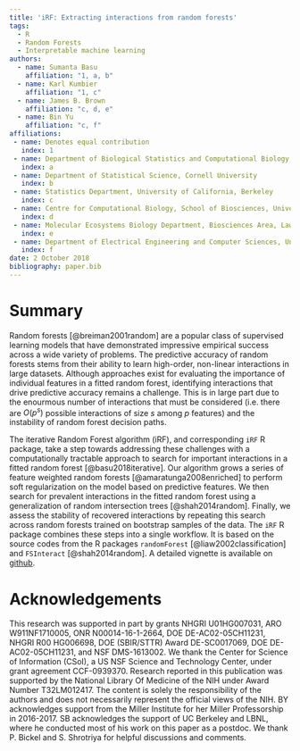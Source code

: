 ```yaml
---
title: 'iRF: Extracting interactions from random forests'
tags:
  - R
  - Random Forests
  - Interpretable machine learning
authors:
  - name: Sumanta Basu
    affiliation: "1, a, b"
  - name: Karl Kumbier
    affiliation: "1, c"
  - name: James B. Brown
    affiliation: "c, d, e"
  - name: Bin Yu
    affiliation: "c, f"
affiliations:
 - name: Denotes equal contribution
   index: 1
 - name: Department of Biological Statistics and Computational Biology, Cornell University
   index: a
 - name: Department of Statistical Science, Cornell University
   index: b
 - name: Statistics Department, University of California, Berkeley
   index: c
 - name: Centre for Computational Biology, School of Biosciences, University of Birmingham
   index: d
 - name: Molecular Ecosystems Biology Department, Biosciences Area, Lawrence Berkeley National Laboratory 
   index: e
 - name: Department of Electrical Engineering and Computer Sciences, University of California, Berkeley 
   index: f
date: 2 October 2018
bibliography: paper.bib
---
```


# Summary
Random forests [@breiman2001random] are a popular class of supervised learning
models that have demonstrated impressive empirical success across a wide variety
of problems. The predictive accuracy of random forests stems from their ability
to learn high-order, non-linear interactions in large datasets. Although
approaches exist for evaluating the importance of individual features in a
fitted random forest, identifying interactions that drive predictive accuracy
remains a challenge. This is in large part due to the enourmous number
of interactions that must be considered (i.e. there are $O(p^s)$ possible
interactions of size $s$ among $p$ features) and the instability of random
forest decision paths.

The iterative Random Forest algorithm (iRF), and corresponding `iRF` R package,
take a step towards addressing these challenges with a computationally tractable
approach to search for important interactions in a fitted random forest
[@basu2018iterative]. Our algorithm grows a series of feature weighted random
forests [@amaratunga2008enriched] to perform soft regularization on the model
based on predictive features. We then search for prevalent interactions in the
fitted random forest using a generalization of random intersection trees
[@shah2014random].  Finally, we assess the stability of recovered interactions
by repeating this search across random forests trained on bootstrap samples of
the data. The `iRF` R package combines these steps into a single workflow. It is
based on the source codes from the R packages `randomForest`
[@liaw2002classification] and `FSInteract` [@shah2014random]. A detailed
vignette is available on
[github](https://cdn.rawgit.com/sumbose/iRF/master/vignettes/vignette2.html).

# Acknowledgements
This research was supported in part by grants NHGRI U01HG007031, ARO
W911NF1710005, ONR N00014-16-1-2664, DOE DE-AC02-05CH11231, NHGRI R00 HG006698,
DOE (SBIR/STTR) Award DE-SC0017069, DOE DE-AC02-05CH11231, and NSF DMS-1613002.
We thank the Center for Science of Information (CSoI), a US NSF Science and
Technology Center, under grant agreement CCF-0939370. Research reported in this
publication was supported by the National Library Of Medicine of the NIH under
Award Number T32LM012417. The content is solely the responsibility of the
authors and does not necessarily represent the official views of the NIH. BY
acknowledges support from the Miller Institute for her Miller Professorship in
2016-2017. SB acknowledges the support of UC Berkeley and LBNL, where he
conducted most of his work on this paper as a postdoc. We thank P. Bickel and S.
Shrotriya for helpful discussions and comments.
